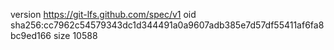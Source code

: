 version https://git-lfs.github.com/spec/v1
oid sha256:cc7962c54579343dc1d344491a0a9607adb385e7d57df55411af6fa8bc9ed166
size 10588
